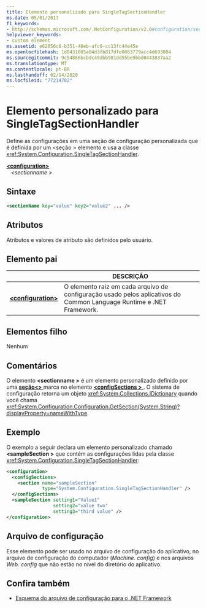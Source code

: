 ```yaml
---
title: Elemento personalizado para SingleTagSectionHandler
ms.date: 05/01/2017
f1_keywords:
- http://schemas.microsoft.com/.NetConfiguration/v2.0#configuration/sectionName
helpviewer_keywords:
- custom element
ms.assetid: e62056c6-b351-40eb-afc0-cc13fc44e45e
ms.openlocfilehash: 1d0431085a04d3fb817dfe0883779acc4d693084
ms.sourcegitcommit: 9c54866bcbdc49dbb981dd55be9bbd0443837aa2
ms.translationtype: MT
ms.contentlocale: pt-BR
ms.lasthandoff: 02/14/2020
ms.locfileid: "77214782"
---
```

# <a name="custom-element-for-singletagsectionhandler"></a>Elemento personalizado para SingleTagSectionHandler

Define as configurações em uma seção de configuração personalizada que é definida por um \<seção > elemento e usa a classe <xref:System.Configuration.SingleTagSectionHandler>.

[ **\<configuration>** ](configuration-element.md)   
&nbsp;&nbsp; *\<sectionname >*

## <a name="syntax"></a>Sintaxe

```xml
<sectionName key="value" key2="value2" ... />
```

## <a name="attributes"></a>Atributos

Atributos e valores de atributo são definidos pelo usuário.

## <a name="parent-element"></a>Elemento pai

|     | DESCRIÇÃO |
| --- | ----------- |
| [ **\<configuration>** ](configuration-element.md) | O elemento raiz em cada arquivo de configuração usado pelos aplicativos do Common Language Runtime e .NET Framework. |

## <a name="child-elements"></a>Elementos filho

Nenhum

## <a name="remarks"></a>Comentários

O elemento **\<sectionname >** é um elemento personalizado definido por uma [**seção\<>** ](section-element.md) marca no elemento [ **\<configSections >** ](configsections-element-for-configuration.md) . O sistema de configuração retorna um objeto <xref:System.Collections.IDictionary> quando você chama <xref:System.Configuration.Configuration.GetSection(System.String)?displayProperty=nameWithType>.

## <a name="example"></a>Exemplo

O exemplo a seguir declara um elemento personalizado chamado **\<sampleSection >** que contém as configurações lidas pela classe <xref:System.Configuration.SingleTagSectionHandler>:

```xml
<configuration>
  <configSections>
    <section name="sampleSection" 
             type="System.Configuration.SingleTagSectionHandler" />
  </configSections>
  <sampleSection setting1="Value1" 
                 setting2="value two" 
                 setting3="third value" />
</configuration>
```

## <a name="configuration-file"></a>Arquivo de configuração

Esse elemento pode ser usado no arquivo de configuração do aplicativo, no arquivo de configuração do computador (*Machine. config*) e nos arquivos *Web. config* que não estão no nível do diretório do aplicativo.

## <a name="see-also"></a>Confira também

- [Esquema do arquivo de configuração para o .NET Framework](index.md)
